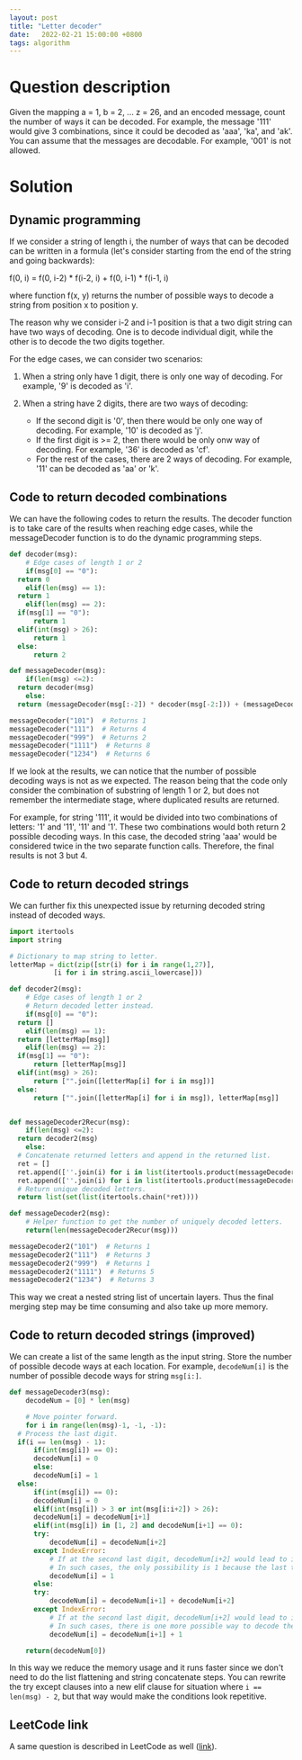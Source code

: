 ```yaml
---
layout: post
title: "Letter decoder"
date:   2022-02-21 15:00:00 +0800
tags: algorithm
---
```


# Question description

Given the mapping a = 1, b = 2, ... z = 26, and an encoded message,
count the number of ways it can be decoded. For example, the message
\'111\' would give 3 combinations, since it could be decoded as \'aaa\',
\'ka\', and \'ak\'. You can assume that the messages are decodable. For
example, \'001\' is not allowed.

<!--more-->

# Solution

## Dynamic programming

If we consider a string of length i, the number of ways that can be
decoded can be written in a formula (let\'s consider starting from the
end of the string and going backwards):

f(0, i) = f(0, i-2) \* f(i-2, i) + f(0, i-1) \* f(i-1, i)

where function f(x, y) returns the number of possible ways to decode a
string from position x to position y.

The reason why we consider i-2 and i-1 position is that a two digit
string can have two ways of decoding. One is to decode individual digit,
while the other is to decode the two digits together.

For the edge cases, we can consider two scenarios:

1.  When a string only have 1 digit, there is only one way of decoding.
    For example, \'9\' is decoded as \'i\'.

2.  When a string have 2 digits, there are two ways of decoding:

    -   If the second digit is \'0\', then there would be only one way
        of decoding. For example, \'10\' is decoded as \'j\'.
    -   If the first digit is \>= 2, then there would be only onw way of
        decoding. For example, \'36\' is decoded as \'cf\'.
    -   For the rest of the cases, there are 2 ways of decoding. For
        example, \'11\' can be decoded as \'aa\' or \'k\'.

## Code to return decoded combinations

We can have the following codes to return the results. The decoder
function is to take care of the results when reaching edge cases, while
the messageDecoder function is to do the dynamic programming steps.

``` python
def decoder(msg):
    # Edge cases of length 1 or 2
    if(msg[0] == "0"):
  return 0
    elif(len(msg) == 1):
  return 1
    elif(len(msg) == 2):
  if(msg[1] == "0"):
      return 1
  elif(int(msg) > 26):
      return 1
  else:
      return 2

def messageDecoder(msg):
    if(len(msg) <=2):
  return decoder(msg)
    else:
  return (messageDecoder(msg[:-2]) * decoder(msg[-2:])) + (messageDecoder(msg[:-1]) * decoder(msg[-1:]))

messageDecoder("101")  # Returns 1
messageDecoder("111")  # Returns 4
messageDecoder("999")  # Returns 2
messageDecoder("1111")  # Returns 8
messageDecoder("1234")  # Returns 6
```

If we look at the results, we can notice that the number of possible
decoding ways is not as we expected. The reason being that the code only
consider the combination of substring of length 1 or 2, but does not
remember the intermediate stage, where duplicated results are returned.

For example, for string \'111\', it would be divided into two
combinations of letters: \'1\' and \'11\', \'11\' and \'1\'. These two
combinations would both return 2 possible decoding ways. In this case,
the decoded string \'aaa\' would be considered twice in the two separate
function calls. Therefore, the final results is not 3 but 4.

## Code to return decoded strings

We can further fix this unexpected issue by returning decoded string
instead of decoded ways.

``` python
import itertools
import string

# Dictionary to map string to letter.
letterMap = dict(zip([str(i) for i in range(1,27)],
           [i for i in string.ascii_lowercase]))

def decoder2(msg):
    # Edge cases of length 1 or 2
    # Return decoded letter instead.
    if(msg[0] == "0"):
  return []
    elif(len(msg) == 1):
  return [letterMap[msg]]
    elif(len(msg) == 2):
  if(msg[1] == "0"):
      return [letterMap[msg]]
  elif(int(msg) > 26):
      return ["".join([letterMap[i] for i in msg])]
  else:
      return ["".join([letterMap[i] for i in msg]), letterMap[msg]]


def messageDecoder2Recur(msg):
    if(len(msg) <=2):
  return decoder2(msg)
    else:
  # Concatenate returned letters and append in the returned list.
  ret = []
  ret.append([''.join(i) for i in list(itertools.product(messageDecoder2Recur(msg[:-2]), decoder2(msg[-2:])))])
  ret.append([''.join(i) for i in list(itertools.product(messageDecoder2Recur(msg[:-1]), decoder2(msg[-1:])))])
  # Return unique decoded letters.
  return list(set(list(itertools.chain(*ret))))

def messageDecoder2(msg):
    # Helper function to get the number of uniquely decoded letters.
    return(len(messageDecoder2Recur(msg)))

messageDecoder2("101")  # Returns 1
messageDecoder2("111")  # Returns 3
messageDecoder2("999")  # Returns 1
messageDecoder2("1111")  # Returns 5
messageDecoder2("1234")  # Returns 3
```

This way we creat a nested string list of uncertain layers. Thus the
final merging step may be time consuming and also take up more memory.

## Code to return decoded strings (improved)

We can create a list of the same length as the input string. Store the
number of possible decode ways at each location. For example,
`decodeNum[i]` is the number of possible decode ways for string
`msg[i:]`.

``` python
def messageDecoder3(msg):
    decodeNum = [0] * len(msg)

    # Move pointer forward.
    for i in range(len(msg)-1, -1, -1):
  # Process the last digit.
  if(i == len(msg) - 1):
      if(int(msg[i]) == 0):
      decodeNum[i] = 0
      else:
      decodeNum[i] = 1
  else:
      if(int(msg[i]) == 0):
      decodeNum[i] = 0
      elif(int(msg[i]) > 3 or int(msg[i:i+2]) > 26):
      decodeNum[i] = decodeNum[i+1]
      elif(int(msg[i]) in [1, 2] and decodeNum[i+1] == 0):
      try:            
          decodeNum[i] = decodeNum[i+2]
      except IndexError:
          # If at the second last digit, decodeNum[i+2] would lead to index out of range.
          # In such cases, the only possibility is 1 because the last two digits is '10' or '20'.
          decodeNum[i] = 1
      else:
      try:
          decodeNum[i] = decodeNum[i+1] + decodeNum[i+2]
      except IndexError:
          # If at the second last digit, decodeNum[i+2] would lead to index out of range.
          # In such cases, there is one more possible way to decode the digits. i.e. for '11', we have 2 ways.
          decodeNum[i] = decodeNum[i+1] + 1

    return(decodeNum[0])
```

In this way we reduce the memory usage and it runs faster since we
don\'t need to do the list flattening and string concatenate steps. You
can rewrite the try except clauses into a new elif clause for situation
where `i == len(msg) - 2`, but that way would make the conditions look
repetitive.

## LeetCode link

A same question is described in LeetCode as well
([link](https://leetcode.com/problems/decode-ways/)).
